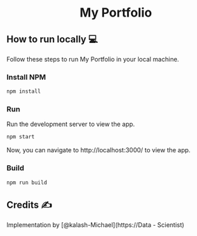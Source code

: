 <div align="center">
	<h1> My Portfolio </h1>
</div>

## How to run locally 💻

Follow these steps to run My Portfolio in your local machine.

### Install NPM

```bash
npm install
```

### Run

Run the development server to view the app.

```bash
npm start
```

Now, you can navigate to http://localhost:3000/ to view the app.

### Build

```bash
npm run build
```

## Credits ✍

Implementation by [@kalash-Michael](https://Data - Scientist)
